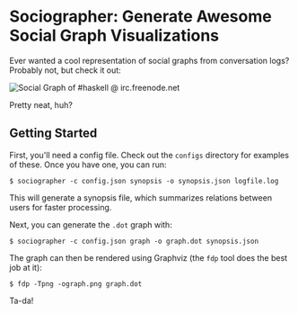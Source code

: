 # Sociographer: Generate Awesome Social Graph Visualizations

Ever wanted a cool representation of social graphs from conversation logs?
Probably not, but check it out:

![Social Graph of #haskell @ irc.freenode.net](http://i.imgur.com/gCysS.jpg)

Pretty neat, huh?

## Getting Started

First, you'll need a config file. Check out the `configs` directory for
examples of these. Once you have one, you can run:

    $ sociographer -c config.json synopsis -o synopsis.json logfile.log

This will generate a synopsis file, which summarizes relations between users
for faster processing.

Next, you can generate the `.dot` graph with:

    $ sociographer -c config.json graph -o graph.dot synopsis.json

The graph can then be rendered using Graphviz (the `fdp` tool does the best job
at it):

    $ fdp -Tpng -ograph.png graph.dot

Ta-da!

